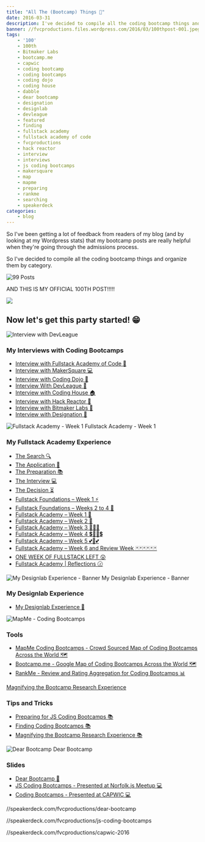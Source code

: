 ```yaml
---
title: "All The (Bootcamp) Things 🎉"
date: 2016-03-31
description: I've decided to compile all the coding bootcamp things and organize them by category. ALSO THIS IS MY 100th POST!
banner: //fvcproductions.files.wordpress.com/2016/03/100thpost-001.jpeg
tags:
    - '100'
    - 100th
    - Bitmaker Labs
    - bootcamp.me
    - capwic
    - coding bootcamp
    - coding bootcamps
    - coding dojo
    - coding house
    - dabble
    - dear bootcamp
    - designation
    - designlab
    - devleague
    - featured
    - finding
    - fullstack academy
    - fullstack academy of code
    - fvcproductions
    - hack reactor
    - interview
    - interviews
    - js coding bootcamps
    - makersquare
    - map
    - mapme
    - preparing
    - rankme
    - searching
    - speakerdeck
categories:
    - blog
---
```


So I've been getting a lot of feedback from readers of my blog (and by looking at my Wordpress stats) that my bootcamp posts are really helpful when they're going through the admissions process.

So I've decided to compile all the coding bootcamp things and organize them by category.

![99 Posts](//fvcproductions.files.wordpress.com/2016/03/99posts-e1459477004910.png)

AND THIS IS MY OFFICIAL 100TH POST!!!!!

![](//media3.giphy.com/media/xeXEpUVvAxCV2/200.gif)

## Now let's get this party started! 😁

![Interview with DevLeague](//fvcproductions.files.wordpress.com/2016/03/screenshot-2016-03-31-22-18-34.png)

### My Interviews with Coding Bootcamps

* [Interview with Fullstack Academy of Code 🗽](//fvcproductions.com/blog/2014/12/28/interview-fullstack-academy/)
* [Interview with MakerSquare 💻](//fvcproductions.com/blog/2015/01/14/interview-maker-square/)
* [Interview with Coding Dojo 🍜](//fvcproductions.com/blog/2015/01/06/interview-coding-dojo/)
* [Interview With DevLeague 🌴](//fvcproductions.com/blog/2015/01/06/interview-devleague/)
* [Interview with Coding House 🏠](//fvcproductions.com/blog/2015/01/06/interview-coding-house/)
* [Interview with Hack Reactor 🔑](//fvcproductions.com/blog/2015/01/05/interview-hack-reactor/)
* [Interview with Bitmaker Labs 🔬](//fvcproductions.com/blog/2014/03/12/interview-bitmaker-labs/)
* [Interview with Designation 🎨](//fvcproductions.com/blog/2015/01/06/interview-with-designation/)

![Fullstack Academy - Week 1](//fvcproductions.files.wordpress.com/2015/06/fullstack-academy-week-1-001.jpg) Fullstack Academy - Week 1

### My Fullstack Academy Experience

* [The Search 🔍](//fvcproductions.com/blog/2014/12/27/a-short-operation-tips-tricks-4-coding-bootcamps/)
* [The Application 📝](//fvcproductions.com/blog/2014/12/23/week-20/)
* [The Preparation 📚](//fvcproductions.com/blog/2015/01/05/prepare-for-coding-bootcamps/)
* [The Interview 💻](//fvcproductions.com/blog/2014/12/28/interview-fullstack-academy/)
* [The Decision ⏳](//fvcproductions.com/blog/2015/04/13/what-to-do-week-negative-8/)
* [Fullstack Foundations – Week 1 ⚡](//fvcproductions.com/blog/2015/05/17/fullstack-foundations-week-1/)
* [Fullstack Foundations – Weeks 2 to 4 🚀](//fvcproductions.com/blog/2015/06/04/fullstack-foundations-goldman-sachs/)
* [Fullstack Academy – Week 1 💫](//fvcproductions.com/blog/2015/06/13/first-week-at-fullstack-academy/)
* [Fullstack Academy – Week 2 👬](//fvcproductions.com/blog/2015/06/20/fullstack-academy-week-2/)
* [Fullstack Academy – Week 3 🔦🔦🔦](//fvcproductions.com/blog/2015/06/26/fullstack-academy-week-3/)
* [Fullstack Academy – Week 4 💲🔮🔮💲](//fvcproductions.com/blog/2015/07/03/fullstack-academy-week-4/)
* [Fullstack Academy – Week 5 💕💓💕](//fvcproductions.com/blog/2015/07/11/fullstack-academy-week-5/)
* [Fullstack Academy – Week 6 and Review Week 🃏🃏🃏🃏🃏🃏](//fvcproductions.com/blog/2015/07/25/fullstack-academy-week-6-review-week/)
* [ONE WEEK OF FULLSTACK LEFT 😲](//fvcproductions.com/blog/2015/08/19/one-week-left-of-fullstack/)
* [Fullstack Academy | Reflections 🕝](//fvcproductions.com/blog/2015/08/30/fullstack-academy-reflections/)

![My Designlab Experience - Banner](//fvcproductions.files.wordpress.com/2015/10/newbanners.jpg) My Designlab Experience - Banner

### My Designlab Experience

* [My Designlab Experience 🎨](//fvcproductions.com/blog/2015/10/21/my-designlab-experience)

![MapMe - Coding Bootcamps](//fvcproductions.files.wordpress.com/2016/03/mapme.png)

### Tools

* [MapMe Coding Bootcamps - Crowd Sourced Map of Coding Bootcamps Across the World 🗺](//mapme.com/coding-bootcamps)
* [Bootcamp.me - Google Map of Coding Bootcamps Across the World 🗺](//bit.ly/bootcampme)
* [RankMe - Review and Rating Aggregation for Coding Bootcamps 📊](//fvcproductions.com/portfolio/rankme/)

[Magnifying the Bootcamp Research Experience](//fvcproductions.files.wordpress.com/2016/03/screenshot-2016-03-31-22-20-16.png)

### Tips and Tricks

* [Preparing for JS Coding Bootcamps 📚](//fvcproductions.com/blog/2015/01/05/prepare-for-coding-bootcamps/)
* [Finding Coding Bootcamps 📚](//fvcproductions.com/blog/2014/12/27/a-short-operation-tips-tricks-4-coding-bootcamps/)
* [Magnifying the Bootcamp Research Experience 📚](//fvcproductions.com/blog/2014/11/10/magnifying-the-bootcamp-research-experience/)

![Dear Bootcamp](//fvcproductions.files.wordpress.com/2016/03/dearbootcamp-e1459477035126.png) Dear Bootcamp

### Slides

* [Dear Bootcamp 📜](//speakerdeck.com/fvcproductions/dear-bootcamp)
* [JS Coding Bootcamps - Presented at Norfolk.js Meetup 💻](//speakerdeck.com/fvcproductions/js-coding-bootcamps)
* [Coding Bootcamps - Presented at CAPWIC 💻](//speakerdeck.com/fvcproductions/capwic-2016)

//speakerdeck.com/fvcproductions/dear-bootcamp

//speakerdeck.com/fvcproductions/js-coding-bootcamps

//speakerdeck.com/fvcproductions/capwic-2016

